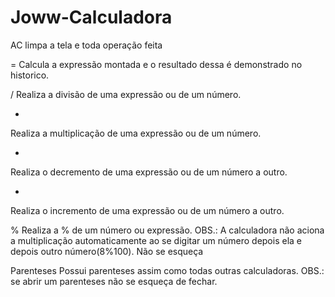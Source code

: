 # Joww-Calculadora



AC
limpa a tela e toda operação feita

 =
Calcula a expressão montada e o resultado dessa é demonstrado no historico.

/
Realiza a divisão de uma expressão ou de um número.


*
Realiza a multiplicação de uma expressão ou de um número.

-
Realiza o decremento de uma expressão ou de um número a outro.

+
Realiza o incremento de uma expressão ou de um número a outro.

%
Realiza a % de um número ou expressão. OBS.: A calculadora não aciona a multiplicação automaticamente ao se digitar um número depois ela e depois outro número(8%100). Não se esqueça

Parenteses
Possui parenteses assim como todas outras calculadoras. OBS.: se abrir um parenteses não se esqueça de fechar.
